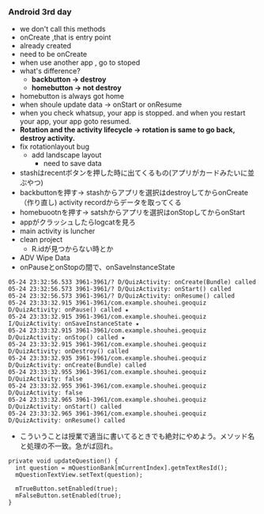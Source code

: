 ### Android 3rd day

- we don't call this methods
- onCreate ,that is entry point
- already created
- need to be onCreate
- when use another app , go to stoped
- what's difference?
  - **backbutton -> destroy**
  - **homebutton -> not destroy**
- homebutton is always got home
- when shoule update data -> onStart or onResume
- when you check whatsup, your app is stopped. and when you restart your app, your app goto resumed.
- **Rotation and the activity lifecycle -> rotation is same to go back, destroy activity.**
- fix rotationlayout bug
  - add landscape layout
    - need to save data
- stashはrecentボタンを押した時に出てくるもの(アプリがカードみたいに並ぶやつ)
- backbuttonを押す-> stashからアプリを選択はdestroyしてからonCreate（作り直し)   activity recordからデータを取ってくる
- homebuootnを押す-> satshからアプリを選択はonStopしてからonStart
- appがクラッシュしたらlogcatを見ろ
- main activity is luncher
- clean project
  - R.idが見つからない時とか
- ADV Wipe Data
- onPauseとonStopの間で、onSaveInstanceState
```
05-24 23:32:56.533 3961-3961/? D/QuizActivity: onCreate(Bundle) called
05-24 23:32:56.573 3961-3961/? D/QuizActivity: onStart() called
05-24 23:32:56.573 3961-3961/? D/QuizActivity: onResume() called
05-24 23:33:32.915 3961-3961/com.example.shouhei.geoquiz D/QuizActivity: onPause() called ★
05-24 23:33:32.915 3961-3961/com.example.shouhei.geoquiz I/QuizActivity: onSaveInstanceState ★
05-24 23:33:32.915 3961-3961/com.example.shouhei.geoquiz D/QuizActivity: onStop() called ★
05-24 23:33:32.915 3961-3961/com.example.shouhei.geoquiz D/QuizActivity: onDestroy() called
05-24 23:33:32.935 3961-3961/com.example.shouhei.geoquiz D/QuizActivity: onCreate(Bundle) called
05-24 23:33:32.955 3961-3961/com.example.shouhei.geoquiz D/QuizActivity: false
05-24 23:33:32.955 3961-3961/com.example.shouhei.geoquiz D/QuizActivity: false
05-24 23:33:32.965 3961-3961/com.example.shouhei.geoquiz D/QuizActivity: onStart() called
05-24 23:33:32.965 3961-3961/com.example.shouhei.geoquiz D/QuizActivity: onResume() called
```
- こういうことは授業で適当に書いてるときでも絶対にやめよう。メソッド名と処理の不一致。急がば回れ。
```
private void updateQuestion() {
  int question = mQuestionBank[mCurrentIndex].getmTextResId();
  mQuestionTextView.setText(question);

  mTrueButton.setEnabled(true);
  mFalseButton.setEnabled(true);
}
```
